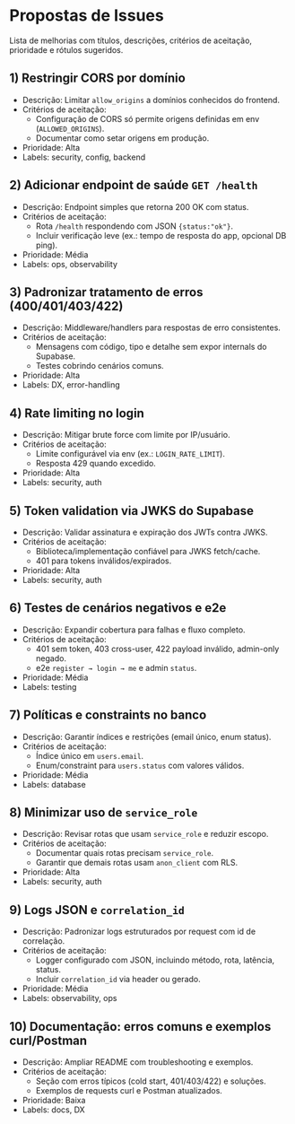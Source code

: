 # Propostas de Issues

Lista de melhorias com títulos, descrições, critérios de aceitação, prioridade e rótulos sugeridos.

## 1) Restringir CORS por domínio
- Descrição: Limitar `allow_origins` a domínios conhecidos do frontend.
- Critérios de aceitação:
  - Configuração de CORS só permite origens definidas em env (`ALLOWED_ORIGINS`).
  - Documentar como setar origens em produção.
- Prioridade: Alta
- Labels: security, config, backend

## 2) Adicionar endpoint de saúde `GET /health`
- Descrição: Endpoint simples que retorna 200 OK com status.
- Critérios de aceitação:
  - Rota `/health` respondendo com JSON `{status:"ok"}`.
  - Incluir verificação leve (ex.: tempo de resposta do app, opcional DB ping).
- Prioridade: Média
- Labels: ops, observability

## 3) Padronizar tratamento de erros (400/401/403/422)
- Descrição: Middleware/handlers para respostas de erro consistentes.
- Critérios de aceitação:
  - Mensagens com código, tipo e detalhe sem expor internals do Supabase.
  - Testes cobrindo cenários comuns.
- Prioridade: Alta
- Labels: DX, error-handling

## 4) Rate limiting no login
- Descrição: Mitigar brute force com limite por IP/usuário.
- Critérios de aceitação:
  - Limite configurável via env (ex.: `LOGIN_RATE_LIMIT`).
  - Resposta 429 quando excedido.
- Prioridade: Alta
- Labels: security, auth

## 5) Token validation via JWKS do Supabase
- Descrição: Validar assinatura e expiração dos JWTs contra JWKS.
- Critérios de aceitação:
  - Biblioteca/implementação confiável para JWKS fetch/cache.
  - 401 para tokens inválidos/expirados.
- Prioridade: Alta
- Labels: security, auth

## 6) Testes de cenários negativos e e2e
- Descrição: Expandir cobertura para falhas e fluxo completo.
- Critérios de aceitação:
  - 401 sem token, 403 cross-user, 422 payload inválido, admin-only negado.
  - e2e `register → login → me` e admin `status`.
- Prioridade: Média
- Labels: testing

## 7) Políticas e constraints no banco
- Descrição: Garantir índices e restrições (email único, enum status).
- Critérios de aceitação:
  - Índice único em `users.email`.
  - Enum/constraint para `users.status` com valores válidos.
- Prioridade: Média
- Labels: database

## 8) Minimizar uso de `service_role`
- Descrição: Revisar rotas que usam `service_role` e reduzir escopo.
- Critérios de aceitação:
  - Documentar quais rotas precisam `service_role`.
  - Garantir que demais rotas usam `anon_client` com RLS.
- Prioridade: Alta
- Labels: security, auth

## 9) Logs JSON e `correlation_id`
- Descrição: Padronizar logs estruturados por request com id de correlação.
- Critérios de aceitação:
  - Logger configurado com JSON, incluindo método, rota, latência, status.
  - Incluir `correlation_id` via header ou gerado.
- Prioridade: Média
- Labels: observability, ops

## 10) Documentação: erros comuns e exemplos curl/Postman
- Descrição: Ampliar README com troubleshooting e exemplos.
- Critérios de aceitação:
  - Seção com erros típicos (cold start, 401/403/422) e soluções.
  - Exemplos de requests curl e Postman atualizados.
- Prioridade: Baixa
- Labels: docs, DX